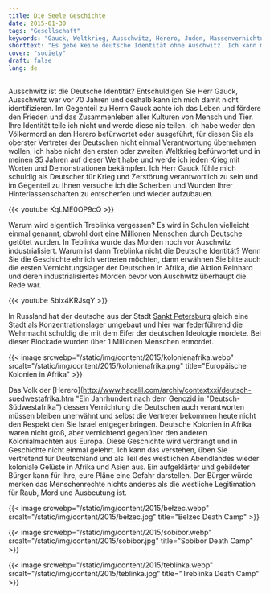 ```yaml
---
title: Die Seele Geschichte
date: 2015-01-30
tags: "Gesellschaft"
keywords: "Gauck, Weltkrieg, Ausschwitz, Herero, Juden, Massenvernichtung, Verbrennung, Gaskammer"
shorttext: "Es gebe keine deutsche Identität ohne Auschwitz. Ich kann mich damit nicht identifizieren, mit keiner Tat des verurteilten Kriegsverbrecher ..."
cover: "society"
draft: false
lang: de
---
```


Ausschwitz ist die Deutsche Identität? Entschuldigen Sie Herr Gauck, Ausschwitz war vor 70 Jahren und deshalb kann ich mich damit nicht identifizieren. Im Gegenteil zu Herrn Gauck achte ich das Leben und fördere den Frieden und das Zusammenleben aller Kulturen von Mensch und Tier. Ihre Identität teile ich nicht und werde diese nie teilen. Ich habe weder den Völkermord an den Herero befürwortet oder ausgeführt, für diesen Sie als oberster Vertreter der Deutschen nicht einmal Verantwortung übernehmen wollen, ich habe nicht den ersten oder zweiten Weltkrieg befürwortet und in meinen 35 Jahren auf dieser Welt habe und werde ich jeden Krieg mit Worten und Demonstrationen bekämpfen. Ich Herr Gauck fühle mich schuldig als Deutscher für Krieg und Zerstörung verantwortlich zu sein und im Gegenteil zu Ihnen versuche ich die Scherben und Wunden Ihrer Hinterlassenschaften zu entscherfen und wieder aufzubauen. 

{{< youtube KqLME0OP9cQ >}}

Warum wird eigentlich Treblinka vergessen? Es wird in Schulen vielleicht einmal genannt, obwohl dort eine Millionen Menschen durch Deutsche getötet wurden. In Teblinka wurde das Morden noch vor Auschwitz industrialisiert. Warum ist dann Treblinka nicht die Deutsche Identität? Wenn Sie die Geschichte ehrlich vertreten möchten, dann erwähnen Sie bitte auch die ersten Vernichtungslager der Deutschen in Afrika, die Aktion Reinhard und deren industrialisiertes Morden bevor von Auschwitz überhaupt die Rede war. 

{{< youtube Sbix4KRJsqY >}}

In Russland hat der deutsche aus der Stadt [Sankt Petersburg](http://www.zukunft-braucht-erinnerung.de/die-blockade-leningrads-fakten-und-mythen-einer-russischen-kriegstragoedie/ "Die Blockade Leningrads − Fakten und Mythen einer russischen Kriegstragödie") gleich eine Stadt als Konzentrationslager umgebaut und hier war federführend die Wehrmacht  schuldig die mit dem Eifer der deutschen Ideologie mordete. Bei dieser Blockade wurden über 1 Millionen Menschen ermordet. 

{{< image srcwebp="/static/img/content/2015/kolonienafrika.webp" srcalt="/static/img/content/2015/kolonienafrika.png" title="Europäische Kolonien in Afrika" >}}

Das Volk der [Herero](http://www.hagalil.com/archiv/contextxxi/deutsch-suedwestafrika.htm "Ein Jahrhundert nach dem Genozid in "Deutsch-Südwestafrika") dessen Vernichtung die Deutschen auch verantworten müssen bleiben unerwähnt und selbst die Vertreter bekommen heute nicht den Respekt den Sie Israel entgegenbringen. Deutsche Kolonien in Afrika waren nicht groß, aber vernichtend gegenüber den anderen Kolonialmachten aus Europa. Diese Geschichte wird verdrängt und in Geschichte nicht einmal gelehrt. Ich kann das verstehen, üben Sie vertretend für Deutschland und als Teil des westlichen Abendlandes wieder koloniale Gelüste in Afrika und Asien aus. Ein aufgeklärter und gebildeter Bürger kann für Ihre, eure Pläne eine Gefahr darstellen. Der Bürger würde merken das Menschenrechte nichts anderes als die westliche Legitimation für Raub, Mord und Ausbeutung ist.

{{< image srcwebp="/static/img/content/2015/bełzec.webp" srcalt="/static/img/content/2015/bełzec.jpg" title="Belzec Death Camp" >}}

{{< image srcwebp="/static/img/content/2015/sobibor.webp" srcalt="/static/img/content/2015/sobibor.jpg" title="Sobibor Death Camp" >}}

{{< image srcwebp="/static/img/content/2015/teblinka.webp" srcalt="/static/img/content/2015/teblinka.jpg" title="Treblinka Death Camp" >}}

